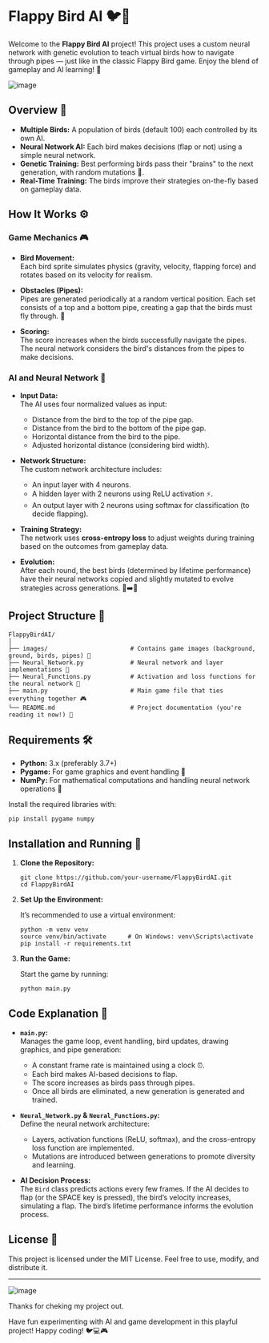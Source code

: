 # Flappy Bird AI 🐦🤖

Welcome to the **Flappy Bird AI** project! This project uses a custom neural network with genetic evolution to teach virtual birds how to navigate through pipes — just like in the classic Flappy Bird game. Enjoy the blend of gameplay and AI learning! 🚀

![image](https://github.com/user-attachments/assets/4349a4f6-806a-4c62-b141-e4f015fc2526)

## Overview 🌟

- **Multiple Birds:** A population of birds (default 100) each controlled by its own AI.
- **Neural Network AI:** Each bird makes decisions (flap or not) using a simple neural network.
- **Genetic Training:** Best performing birds pass their "brains" to the next generation, with random mutations 🌱.
- **Real-Time Training:** The birds improve their strategies on-the-fly based on gameplay data.

## How It Works ⚙️

### Game Mechanics 🎮

- **Bird Movement:**  
  Each bird sprite simulates physics (gravity, velocity, flapping force) and rotates based on its velocity for realism.
  
- **Obstacles (Pipes):**  
  Pipes are generated periodically at a random vertical position. Each set consists of a top and a bottom pipe, creating a gap that the birds must fly through. 🚧
  
- **Scoring:**  
  The score increases when the birds successfully navigate the pipes. The neural network considers the bird's distances from the pipes to make decisions.

### AI and Neural Network 🧠

- **Input Data:**  
  The AI uses four normalized values as input:
  - Distance from the bird to the top of the pipe gap.
  - Distance from the bird to the bottom of the pipe gap.
  - Horizontal distance from the bird to the pipe.
  - Adjusted horizontal distance (considering bird width).

- **Network Structure:**  
  The custom network architecture includes:
  - An input layer with 4 neurons.
  - A hidden layer with 2 neurons using ReLU activation ⚡.
  - An output layer with 2 neurons using softmax for classification (to decide flapping).
  
- **Training Strategy:**  
  The network uses **cross-entropy loss** to adjust weights during training based on the outcomes from gameplay data.
  
- **Evolution:**  
  After each round, the best birds (determined by lifetime performance) have their neural networks copied and slightly mutated to evolve strategies across generations. 🌱➡️🌳

## Project Structure 📂

```
FlappyBirdAI/
│
├── images/                       # Contains game images (background, ground, birds, pipes) 🎨
├── Neural_Network.py             # Neural network and layer implementations 🤖
├── Neural_Functions.py           # Activation and loss functions for the neural network 🧩
├── main.py                       # Main game file that ties everything together 🎮
└── README.md                     # Project documentation (you're reading it now!) 📖
```

## Requirements 🛠️

- **Python:** 3.x (preferably 3.7+)
- **Pygame:** For game graphics and event handling 🎨
- **NumPy:** For mathematical computations and handling neural network operations 🔢

Install the required libraries with:

```
pip install pygame numpy
```

## Installation and Running 🚀

1. **Clone the Repository:**

   ```
   git clone https://github.com/your-username/FlappyBirdAI.git
   cd FlappyBirdAI
   ```

2. **Set Up the Environment:**

   It’s recommended to use a virtual environment:
   
   ```
   python -m venv venv
   source venv/bin/activate      # On Windows: venv\Scripts\activate
   pip install -r requirements.txt 
   ```

3. **Run the Game:**

   Start the game by running:
   
   ```
   python main.py
   ```

## Code Explanation 📝

- **`main.py`:**  
  Manages the game loop, event handling, bird updates, drawing graphics, and pipe generation:
  - A constant frame rate is maintained using a clock ⏰.
  - Each bird makes AI-based decisions to flap.
  - The score increases as birds pass through pipes.
  - Once all birds are eliminated, a new generation is generated and trained.

- **`Neural_Network.py` & `Neural_Functions.py`:**  
  Define the neural network architecture:
  - Layers, activation functions (ReLU, softmax), and the cross-entropy loss function are implemented.
  - Mutations are introduced between generations to promote diversity and learning.

- **AI Decision Process:**  
  The `Bird` class predicts actions every few frames. If the AI decides to flap (or the SPACE key is pressed), the bird’s velocity increases, simulating a flap. The bird’s lifetime performance informs the evolution process.

## License 📄

This project is licensed under the MIT License.
Feel free to use, modify, and distribute it.

---

![image](https://github.com/user-attachments/assets/01c6d9cb-5478-4e88-b80b-f3a42d902717)

Thanks for cheking my project out.

Have fun experimenting with AI and game development in this playful project! Happy coding! 🐦💻🎮
